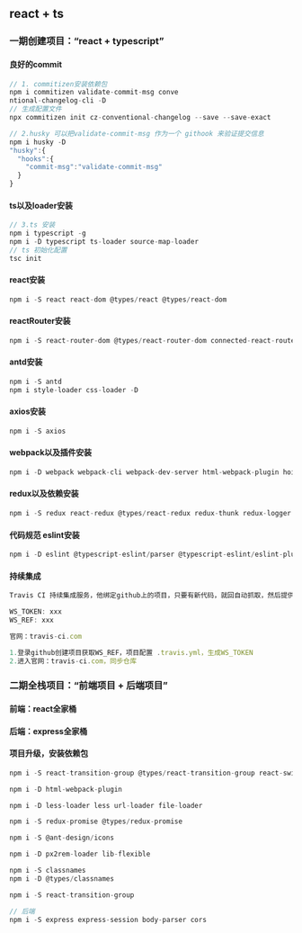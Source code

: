 ## react + ts


### 一期创建项目：“react + typescript”

#### 良好的commit
```js
// 1. commitizen安装依赖包
npm i commitizen validate-commit-msg conve
ntional-changelog-cli -D
// 生成配置文件
npx commitizen init cz-conventional-changelog --save --save-exact

// 2.husky 可以把validate-commit-msg 作为一个 githook 来验证提交信息
npm i husky -D
"husky":{
  "hooks":{
    "commit-msg":"validate-commit-msg"
  }
}
```

#### ts以及loader安装
```js
// 3.ts 安装
npm i typescript -g
npm i -D typescript ts-loader source-map-loader
// ts 初始化配置
tsc init
```

#### react安装
```js
npm i -S react react-dom @types/react @types/react-dom
```

#### reactRouter安装
```js
npm i -S react-router-dom @types/react-router-dom connected-react-router
```

#### antd安装
```js
npm i -S antd
npm i style-loader css-loader -D
```

#### axios安装
```js
npm i -S axios
```

#### webpack以及插件安装
```js
npm i -D webpack webpack-cli webpack-dev-server html-webpack-plugin hoist-non-react-statics
```

#### redux以及依赖安装
```js
npm i -S redux react-redux @types/react-redux redux-thunk redux-logger @types/redux-logger
```

#### 代码规范 eslint安装
```js
npm i -D eslint @typescript-eslint/parser @typescript-eslint/eslint-plugin
```

#### 持续集成
```js
Travis CI 持续集成服务，他绑定github上的项目，只要有新代码，就回自动抓取，然后提供一个运行环境，执行测试，完成构建，部署到服务器

WS_TOKEN: xxx
WS_REF: xxx

官网：travis-ci.com

1.登录github创建项目获取WS_REF，项目配置 .travis.yml，生成WS_TOKEN
2.进入官网：travis-ci.com，同步仓库
```

### 二期全栈项目：“前端项目 + 后端项目”
#### 前端：react全家桶
#### 后端：express全家桶

#### 项目升级，安装依赖包
```js
npm i -S react-transition-group @types/react-transition-group react-swipe @types/react-swipe qs @types/qs

npm i -D html-webpack-plugin

npm i -D less-loader less url-loader file-loader

npm i -S redux-promise @types/redux-promise

npm i -S @ant-design/icons

npm i -D px2rem-loader lib-flexible

npm i -S classnames
npm i -D @types/classnames

npm i -S react-transition-group

// 后端
npm i -S express express-session body-parser cors
```